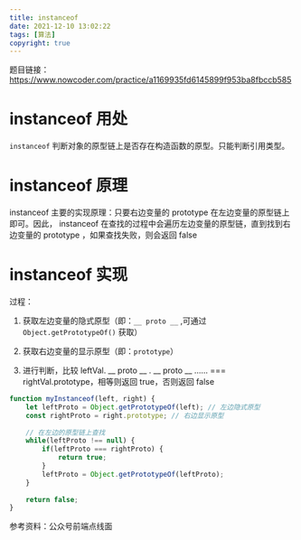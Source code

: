 ```yaml
---
title: instanceof
date: 2021-12-10 13:02:22
tags: [算法]
copyright: true
---
```

题目链接：
https://www.nowcoder.com/practice/a1169935fd6145899f953ba8fbccb585

# instanceof 用处

`instanceof` 判断对象的原型链上是否存在构造函数的原型。只能判断引用类型。

# instanceof 原理

instanceof 主要的实现原理：只要右边变量的 prototype 在左边变量的原型链上即可。因此， instanceof 在查找的过程中会遍历左边变量的原型链，直到找到右边变量的 prototype ，如果查找失败，则会返回 false

# instanceof 实现

过程：

1.  获取左边变量的隐式原型（即：`__ proto __` ,可通过 `Object.getPrototypeOf()` 获取）

2. 获取右边变量的显示原型（即：`prototype`）

3. 进行判断，比较 leftVal. __ proto __ . __ proto __ ……  === rightVal.prototype，相等则返回 true，否则返回 false

```js
function myInstanceof(left, right) {
    let leftProto = Object.getPrototypeOf(left); // 左边隐式原型
    const rightProto = right.prototype; // 右边显示原型
    
    // 在左边的原型链上查找
    while(leftProto !== null) {
        if(leftProto === rightProto) {
            return true;
        }
        leftProto = Object.getPrototypeOf(leftProto);
    }
    
    return false;
}
```

参考资料：公众号前端点线面